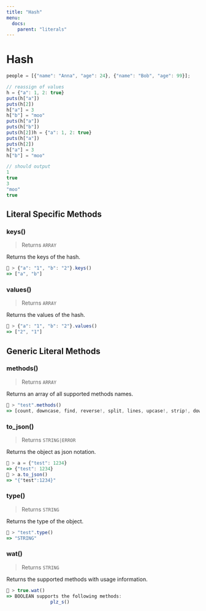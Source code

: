 ```yaml
---
title: "Hash"
menu:
  docs:
    parent: "literals"
---
```

# Hash




```js
people = [{"name": "Anna", "age": 24}, {"name": "Bob", "age": 99}];

// reassign of values
h = {"a": 1, 2: true}
puts(h["a"])
puts(h[2])
h["a"] = 3
h["b"] = "moo"
puts(h["a"])
puts(h["b"])
puts(h[2])h = {"a": 1, 2: true}
puts(h["a"])
puts(h[2])
h["a"] = 3
h["b"] = "moo"

// should output
1
true
3
"moo"
true
```

## Literal Specific Methods

### keys()
> Returns `ARRAY`

Returns the keys of the hash.


```js
🚀 > {"a": "1", "b": "2"}.keys()
=> ["a", "b"]
```


### values()
> Returns `ARRAY`

Returns the values of the hash.


```js
🚀 > {"a": "1", "b": "2"}.values()
=> ["2", "1"]
```



## Generic Literal Methods

### methods()
> Returns `ARRAY`

Returns an array of all supported methods names.

```js
🚀 > "test".methods()
=> [count, downcase, find, reverse!, split, lines, upcase!, strip!, downcase!, size, plz_i, replace, reverse, strip, upcase]
```

### to_json()
> Returns `STRING|ERROR`

Returns the object as json notation.

```js
🚀 > a = {"test": 1234}
=> {"test": 1234}
🚀 > a.to_json()
=> "{"test":1234}"
```

### type()
> Returns `STRING`

Returns the type of the object.

```js
🚀 > "test".type()
=> "STRING"
```

### wat()
> Returns `STRING`

Returns the supported methods with usage information.

```js
🚀 > true.wat()
=> BOOLEAN supports the following methods:
				plz_s()
```
